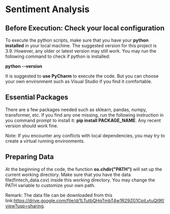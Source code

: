 # Sentiment Analysis

## Before Execution: Check your local configuration

To execute the python scripts, make sure that you have your **python installed** in your local machine. The suggested version for this project is 3.9. However, any older or latest version may still work. You may run the following command to check if python is installed: 

**python --version**

It is suggested to **use PyCharm** to execute the code. But you can choose your own environment such as Visual Studio if you find it comfortable.

## Essential Packages
There are a few packages needed such as sklearn, pandas, numpy, transformer, etc. If you find any one missing, run the following instruction in you command prompt to install it: **pip install PACKAGE_NAME**. Any recent version should work fine.

Note: If you encounter any conflicts with local dependencies, you may try to create a virtual running environments.

## Preparing Data

At the beginning of the code, the function **os.chdir("PATH")** will set up the current working directory. Make sure that you have the data file(fintech_data.csv) inside this working directory. You may change the PATH variable to customize your own path.

Remark: The data file can be downloaded from this link:https://drive.google.com/file/d/1LTutbQHqTmbT4w1R29ZG1CpiLytuQt9f/view?usp=sharing.














